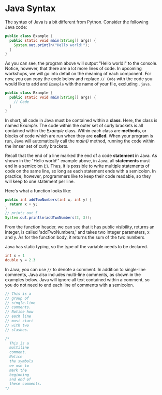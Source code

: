 # Java Syntax

The syntax of Java is a bit different from Python. Consider the following Java code:

```java
public class Example {
  public static void main(String[] args) {
    System.out.println("Hello world!");
  }
}
```

As you can see, the program above will output "Hello world!" to the console. Notice, however, that there are a lot more lines of code. In upcoming workshops, we will go into detail on the meaning of each component. For now, you can copy the code below and replace `// Code` with the code you would like to add and `Example` with the name of your file, excluding `.java`.

```java
public class Example {
  public static void main(String[] args) {
    // Code
  }
}
```

In short, all code in Java must be contained within a **class**. Here, the class is named *Example*. The code within the outer set of curly brackets is all contained within the *Example* class. Within each class are **methods**, or blocks of code which are run when they are **called**. When your program is run, Java will automatically call the *main()* method, running the code within the innser set of curly brackets.

Recall that the end of a line marked the end of a code **statement** in Java. As shown in the "Hello world!" example above, in Java, all **statements** must end in a semicolon (;). Thus, it is possible to write multiple statements of code on the same line, so long as each statement ends with a semicolon. In practice, however, programmers like to keep their code readable, so they will keep to one statement per line.

Here's what a function looks like:
```java
public int addTwoNumbers(int x, int y) {
  return x + y;
}
// prints out 5
System.out.println(addTwoNumbers(2, 3));
```
From the function header, we can see that it has public visibility, returns an integer, is called 'addTwoNumbers,' and takes two integer parameters, x and y. As for the function body, it returns the sum of the two numbers. 

Java has static typing, so the type of the variable needs to be declared. 
```java
int x = 1
double y = 2.3
```

In Java, you can use `//` to denote a comment. In addition to single-line comments, Java also includes multi-line comments, as shown in the examples below. Java will ignore all text contained within a comment, so you do not need to end each line of comments with a semicolon.

```java
// This is a
// group of
// single-line
// comments.
// Notice how
// each line
// must start
// with two
// slashes.
```

```java
/*
  This is a
  multiline
  comment.
  Notice
  the symbols
  we use to
  mark the
  beginning
  and end of
  these comments.
*/
```
